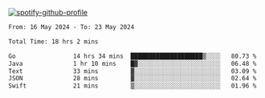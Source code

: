 [![spotify-github-profile](https://spotify-github-profile.vercel.app/api/view?uid=313pysyt3uxkjdidtiuvzf7nrnnu&cover_image=true&theme=natemoo-re&show_offline=false&background_color=121212&interchange=false&bar_color=53b14f&bar_color_cover=false)](https://spotify-github-profile.vercel.app/api/view?uid=313pysyt3uxkjdidtiuvzf7nrnnu&redirect=true)

<!--START_SECTION:waka-->

```txt
From: 16 May 2024 - To: 23 May 2024

Total Time: 18 hrs 2 mins

Go                14 hrs 34 mins  ████████████████████▒░░░░   80.73 %
Java              1 hr 10 mins    █▓░░░░░░░░░░░░░░░░░░░░░░░   06.48 %
Text              33 mins         ▓░░░░░░░░░░░░░░░░░░░░░░░░   03.09 %
JSON              28 mins         ▓░░░░░░░░░░░░░░░░░░░░░░░░   02.64 %
Swift             21 mins         ▒░░░░░░░░░░░░░░░░░░░░░░░░   01.96 %
```

<!--END_SECTION:waka-->